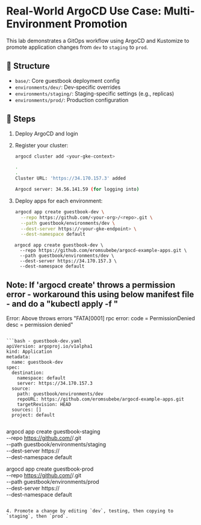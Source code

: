 # Real-World ArgoCD Use Case: Multi-Environment Promotion

This lab demonstrates a GitOps workflow using ArgoCD and Kustomize to promote application changes from `dev` to `staging` to `prod`.

## 🔧 Structure

- `base/`: Core guestbook deployment config
- `environments/dev/`: Dev-specific overrides
- `environments/staging/`: Staging-specific settings (e.g., replicas)
- `environments/prod/`: Production configuration

## 🚀 Steps

1. Deploy ArgoCD and login
2. Register your cluster:
   ```bash
   argocd cluster add <your-gke-context>

   .
   .
   Cluster URL: 'https://34.170.157.3' added

   Argocd server: 34.56.141.59 (for logging into)
   ```

3. Deploy apps for each environment:
   ```bash
   argocd app create guestbook-dev \
     --repo https://github.com/<your-org>/<repo>.git \
     --path guestbook/environments/dev \
     --dest-server https://<your-gke-endpoint> \
     --dest-namespace default
```
   argocd app create guestbook-dev \
     --repo https://github.com/eromsubebe/argocd-example-apps.git \
     --path guestbook/environments/dev \
     --dest-server https://34.170.157.3 \
     --dest-namespace default
```
## Note: If 'argocd create' throws a permission error - workaround this using below manifest file - and do a "kubectl apply -f <filename>"

Error:
Above throws errors "FATA[0001] rpc error: code = PermissionDenied desc = permission denied" 
```

```bash - guestbook-dev.yaml
apiVersion: argoproj.io/v1alpha1
kind: Application
metadata:
  name: guestbook-dev
spec:
  destination:
    namespace: default
    server: https://34.170.157.3
  source:
    path: guestbook/environments/dev
    repoURL: https://github.com/eromsubebe/argocd-example-apps.git
    targetRevision: HEAD
  sources: []
  project: default
```
```
```
   argocd app create guestbook-staging \
     --repo https://github.com/<your-org>/<repo>.git \
     --path guestbook/environments/staging \
     --dest-server https://<your-gke-endpoint> \
     --dest-namespace default

   argocd app create guestbook-prod \
     --repo https://github.com/<your-org>/<repo>.git \
     --path guestbook/environments/prod \
     --dest-server https://<your-gke-endpoint> \
     --dest-namespace default
   ```

4. Promote a change by editing `dev`, testing, then copying to `staging`, then `prod`.

